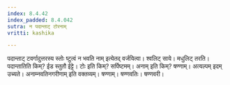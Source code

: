 ```yaml
---
index: 8.4.42
index_padded: 8.4.042
sutra: न पदान्ताट् टोरनाम्
vritti: kashika

---
```

पदान्ताट् टवर्गादुत्तरस्य स्तोः ष्टुत्वं न भवति नाम् इत्येतद् वर्जयित्वा। श्वलिट् साये। मधुलिट् तरति। पदान्तातिति किम्? ईड स्तुतौ ईट्टे। टोः इति किम्? सर्पिष्टमम्। अनाम् इति किम्? षण्णाम्। अत्यल्पम् इदम् उच्यते। अनाम्नवतिनगरीणाम् इति वक्तव्यम्। षण्णाम्। षण्णवतिः। षण्णवरी।